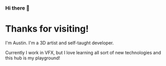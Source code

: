 ### Hi there 👋

<!--
**tincro/tincro** is a ✨ _special_ ✨ repository because its `README.md` (this file) appears on your GitHub profile.

Here are some ideas to get you started:

- 🔭 I’m currently working on ...
- 🌱 I’m currently learning ...
- 👯 I’m looking to collaborate on ...
- 🤔 I’m looking for help with ...
- 💬 Ask me about ...
- 📫 How to reach me: ...
- 😄 Pronouns: ...
- ⚡ Fun fact: ...
-->
# Thanks for visiting! 

I'm Austin. I'm a 3D artist and self-taught developer.

Currently I work in VFX, but I love learning all sort of new technologies and this hub is my playground!

